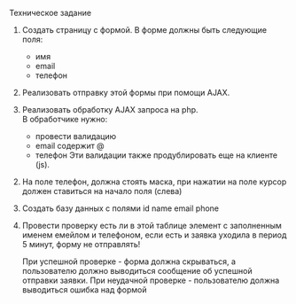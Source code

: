 Техническое задание

1. Создать страницу с формой.
 В форме должны быть следующие поля:   
    - имя
    - email
    - телефон

2. Реализовать отправку этой формы при помощи AJAX.

3. Реализовать обработку AJAX запроса на php.    
    В обработчике нужно:
    - провести валидацию
    - email содержит @
    - телефон
    Эти валидации также продублировать еще на клиенте (js).
    
 2) На поле телефон, должна стоять маска, при нажатии на поле курсор должен ставиться на начало поля (слева)
 
 3) Создать базу данных с полями id name email phone
 
 4) Провести проверку есть ли в этой таблице элемент с заполненным именем емейлом и 
 телефоном, если есть и заявка уходила в период 5 минут, форму не отправлять!

    При успешной проверке - форма должна скрываться, а пользователю должно выводиться сообщение об успешной отправки заявки.
    При неудачной проверке - пользователю должна выводиться ошибка над формой